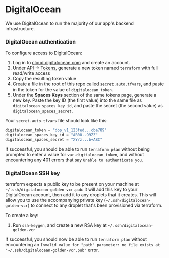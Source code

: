 # DigitalOcean

We use DigitalOcean to run the majority of our app's backend infrastructure.

### DigitalOcean authentication

To configure access to DigitalOcean:

1. Log in to [cloud.digitalocean.com](https://cloud.digitalocean.com/) and create an
   account.
2. Under [API &rarr; Tokens](https://cloud.digitalocean.com/account/api/tokens),
   generate a new token named `terraform` with full read/write access
3. Copy the resulting token value
4. Create a file in the root of this repo called `secret.auto.tfvars`, and paste in the
   token for the value of `digitalocean_token`.
5. Under the **Spaces Keys** section of the same tokens page, generate a new key. Paste
   the key ID (the first value) into the same file as `digitalocean_spaces_key_id`, and
   paste the secret (the second value) as `digitalocean_spaces_secret`.

Your `secret.auto.tfvars` file should look like this:

```terraform
digitalocean_token = "dop_v1_123fed...cba789"
digitalocean_spaces_key_id = "AB00..99ZZ"
digitalocean_spaces_secret = "XY/z...b+ABC"
```

If successful, you should be able to run `terraform plan` without being prompted to
enter a value for `var.digitalocean_token`, and without encountering any 401 errors
that say `Unable to authenticate you`.

### DigitalOcean SSH key

terraform expects a public key to be present on your machine at
`~/.ssh/digitalocean-golden-vcr.pub`: it will add this key to your DigitalOcean
account, then add it to any droplets that it creates. This will allow you to use the
accompanying private key (`~/.ssh/digitalocean-golden-vcr`) to connect to any droplet
that's been provisioned via terraform.

To create a key:

1. Run `ssh-keygen`, and create a new RSA key at `~/.ssh/digitalocean-golden-vcr`

If successful, you should now be able to run `terraform plan` without encountering an
`Invalid value for "path" parameter: no file exists at "~/.ssh/digitalocean-golden-vcr.pub"`
error.
